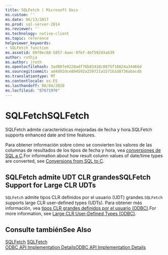 ```yaml
---
title: SQLFetch | Microsoft Docs
ms.custom: ''
ms.date: 06/13/2017
ms.prod: sql-server-2014
ms.reviewer: ''
ms.technology: native-client
ms.topic: reference
helpviewer_keywords:
- SQLFetch function
ms.assetid: 69f0ec68-5857-4aec-9fbf-4bf592d3ab39
author: rothja
ms.author: jroth
ms.openlocfilehash: 3ad80fe0220adf76b83418c8875f18624a34468d
ms.sourcegitcommit: ad4d92dce894592a259721a1571b1d8736abacdb
ms.translationtype: MT
ms.contentlocale: es-ES
ms.lasthandoff: 08/04/2020
ms.locfileid: "87671976"
---
```

# <a name="sqlfetch"></a><span data-ttu-id="f29ef-102">SQLFetch</span><span class="sxs-lookup"><span data-stu-id="f29ef-102">SQLFetch</span></span>
  <span data-ttu-id="f29ef-103">SQLFetch admite características mejoradas de fecha y hora.</span><span class="sxs-lookup"><span data-stu-id="f29ef-103">SQLFetch supports enhanced date and time features.</span></span>  
  
 <span data-ttu-id="f29ef-104">Para obtener información sobre cómo se convierten los valores de las columnas de resultados de los tipos de fecha y hora, vea [conversiones de SQL a C](../native-client-odbc-date-time/datetime-data-type-conversions-from-sql-to-c.md).</span><span class="sxs-lookup"><span data-stu-id="f29ef-104">For information about how result column values of date/time types are converted, see [Conversions from SQL to C](../native-client-odbc-date-time/datetime-data-type-conversions-from-sql-to-c.md).</span></span>  
  
## <a name="sqlfetch-support-for-large-clr-udts"></a><span data-ttu-id="f29ef-105">SQLFetch admite UDT CLR grandes</span><span class="sxs-lookup"><span data-stu-id="f29ef-105">SQLFetch Support for Large CLR UDTs</span></span>  
 <span data-ttu-id="f29ef-106">`SQLFetch` admite tipos CLR definidos por el usuario (UDT) grandes.</span><span class="sxs-lookup"><span data-stu-id="f29ef-106">`SQLFetch` supports large CLR user-defined types (UDTs).</span></span> <span data-ttu-id="f29ef-107">Para obtener más información, vea [tipos CLR grandes definidos por el usuario &#40;ODBC&#41;](../native-client/odbc/large-clr-user-defined-types-odbc.md).</span><span class="sxs-lookup"><span data-stu-id="f29ef-107">For more information, see [Large CLR User-Defined Types &#40;ODBC&#41;](../native-client/odbc/large-clr-user-defined-types-odbc.md).</span></span>  
  
## <a name="see-also"></a><span data-ttu-id="f29ef-108">Consulte también</span><span class="sxs-lookup"><span data-stu-id="f29ef-108">See Also</span></span>  
 <span data-ttu-id="f29ef-109">[SQLFetch](https://go.microsoft.com/fwlink/?LinkId=80703) </span><span class="sxs-lookup"><span data-stu-id="f29ef-109">[SQLFetch](https://go.microsoft.com/fwlink/?LinkId=80703) </span></span>  
 [<span data-ttu-id="f29ef-110">ODBC API Implementation Details</span><span class="sxs-lookup"><span data-stu-id="f29ef-110">ODBC API Implementation Details</span></span>](odbc-api-implementation-details.md)  
  
  
